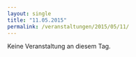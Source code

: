 ```yaml
---
layout: single
title: "11.05.2015"
permalink: /veranstaltungen/2015/05/11/
---
```


Keine Veranstaltung an diesem Tag.
